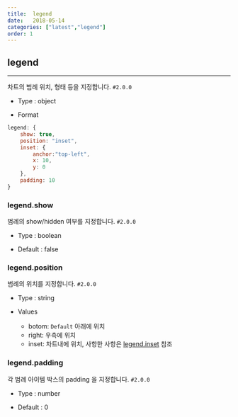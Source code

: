 ```yaml
---
title:  legend
date:   2018-05-14
categories: ["latest","legend"]
order: 1
---
```


## legend
---

차트의 범례 위치, 형태 등을 지정합니다. `#2.0.0`

* Type : object

* Format
```javascript
legend: {
	show: true,
	position: "inset",
	inset: {
		anchor:"top-left",
		x: 10,
		y: 0
	},
	padding: 10
}
```

### legend.show

범례의 show/hidden 여부를 지정합니다. `#2.0.0`

* Type : boolean

* Default : false

### legend.position

범례의 위치를 지정합니다. `#2.0.0`

* Type : string

* Values

	* botom: `Default` 아래에 위치
	* right: 우측에 위치
	* inset: 차트내에 위치, 사항한 사항은 [legend.inset](/legend/legend.inset.html) 참조

### legend.padding

각 범례 아이템 박스의 padding 을 지정합니다. `#2.0.0`

* Type : number

* Default : 0

